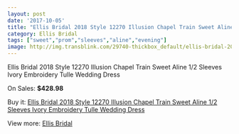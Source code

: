 ```yaml
---
layout: post
date: '2017-10-05'
title: "Ellis Bridal 2018 Style 12270 Illusion Chapel Train Sweet Aline 1/2 Sleeves Ivory Embroidery Tulle Wedding Dress"
category: Ellis Bridal
tags: ["sweet","prom","sleeves","aline","evening"]
image: http://img.transblink.com/29740-thickbox_default/ellis-bridal-2018-style-12270-illusion-chapel-train-sweet-aline-1-2-sleeves-ivory-embroidery-tulle-wedding-dress.jpg
---
```

Ellis Bridal 2018 Style 12270 Illusion Chapel Train Sweet Aline 1/2 Sleeves Ivory Embroidery Tulle Wedding Dress

On Sales: **$428.98**
<a href="https://www.transblink.com/en/ellis-bridal/9982-ellis-bridal-2018-style-12270-illusion-chapel-train-sweet-aline-1-2-sleeves-ivory-embroidery-tulle-wedding-dress.html"><amp-img layout="responsive" width="600" height="600" src="//img.transblink.com/29740-thickbox_default/ellis-bridal-2018-style-12270-illusion-chapel-train-sweet-aline-1-2-sleeves-ivory-embroidery-tulle-wedding-dress.jpg" alt="Ellis Bridal 2018 Style 12270 Illusion Chapel Train Sweet Aline 1/2 Sleeves Ivory Embroidery Tulle Wedding Dress 0" /></a>
<a href="https://www.transblink.com/en/ellis-bridal/9982-ellis-bridal-2018-style-12270-illusion-chapel-train-sweet-aline-1-2-sleeves-ivory-embroidery-tulle-wedding-dress.html"><amp-img layout="responsive" width="600" height="600" src="//img.transblink.com/29741-thickbox_default/ellis-bridal-2018-style-12270-illusion-chapel-train-sweet-aline-1-2-sleeves-ivory-embroidery-tulle-wedding-dress.jpg" alt="Ellis Bridal 2018 Style 12270 Illusion Chapel Train Sweet Aline 1/2 Sleeves Ivory Embroidery Tulle Wedding Dress 1" /></a>

Buy it: [Ellis Bridal 2018 Style 12270 Illusion Chapel Train Sweet Aline 1/2 Sleeves Ivory Embroidery Tulle Wedding Dress](https://www.transblink.com/en/ellis-bridal/9982-ellis-bridal-2018-style-12270-illusion-chapel-train-sweet-aline-1-2-sleeves-ivory-embroidery-tulle-wedding-dress.html "Ellis Bridal 2018 Style 12270 Illusion Chapel Train Sweet Aline 1/2 Sleeves Ivory Embroidery Tulle Wedding Dress")

View more: [Ellis Bridal](https://www.transblink.com/en/89-ellis-bridal "Ellis Bridal")
